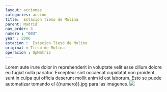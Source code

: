 ```yaml
---
layout: acciones
categories: accion
title:  Estacion Tieso de Molina
parent: Madrid
nav_order: 3
numero : "003"
year : 2006
estacion :  Estacion Tieso de Molina
original : Tirso de Molina
operacion : OpMatriz
---
```

Lorem aute irure dolor in reprehenderit in voluptate velit esse cillum dolore eu fugiat nulla pariatur. Excepteur sint occaecat cupidatat non proident, sunt in culpa qui officia deserunt mollit anim id est laborum.
Esto se puede automatizar tomando el {{numero}}.jpg para las imagenes.
![](../../../assets/images/test.jpg)
